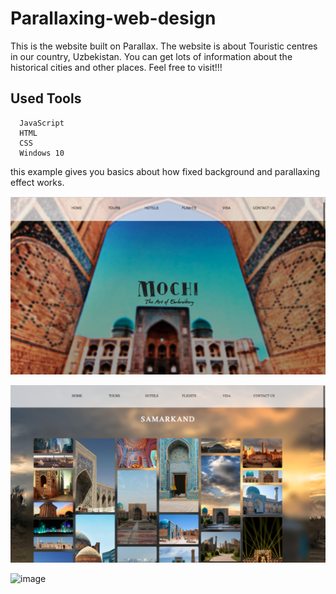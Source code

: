 # Parallaxing-web-design

This is the website built on Parallax. The website is about Touristic centres in our country, Uzbekistan. You can get lots of information about the historical cities and other places. Feel free to visit!!!

## Used Tools
      JavaScript
      HTML
      CSS
      Windows 10

this example gives you basics about how fixed background and parallaxing effect works.

![Screenshot](mainpage.png)

![Screenshot](pages1.png)

![image](https://user-images.githubusercontent.com/51124469/60816215-3375af00-a1d4-11e9-933e-11ca36b2432b.png)
